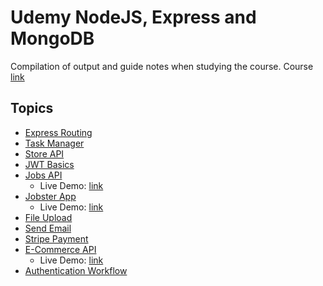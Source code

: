 # Udemy NodeJS, Express and MongoDB

Compilation of output and guide notes when studying the course. Course [link](https://www.udemy.com/course/nodejs-tutorial-and-projects-course/)

## Topics

- [Express Routing](/nodejs-express-routing)
- [Task Manager](/03-task-manager)
- [Store API](/04-store-api)
- [JWT Basics](/05-jwt-basics)
- [Jobs API](/06-jobs-api)
  - Live Demo: [link](https://rickalburo-jobs-api.herokuapp.com/)
- [Jobster App](/06.5-jobster-app)
  - Live Demo: [link](https://rickalburo-jobster-app.herokuapp.com/landing)
- [File Upload](/07-file-upload)
- [Send Email](/08-send-email)
- [Stripe Payment](/09-stripe-payment)
- [E-Commerce API](/10-e-commerce)
  - Live Demo: [link](https://rickalburo-e-commerce.herokuapp.com/)
- [Authentication Workflow](/11-auth-workflow)
